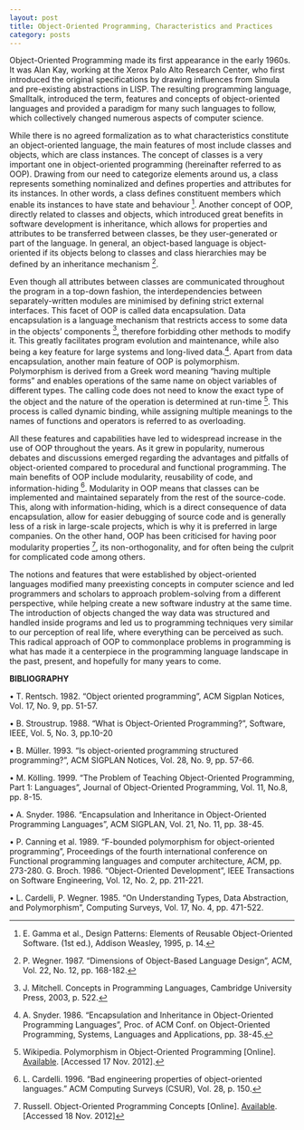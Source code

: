 ```yaml
---
layout: post
title: Object-Oriented Programming, Characteristics and Practices
category: posts
---
```


Object-Oriented Programming made its first appearance in the early 1960s. It was Alan Kay, working at the Xerox Palo Alto Research Center, who first introduced the original specifications by drawing influences from Simula and pre-existing abstractions in LISP. The resulting programming language, Smalltalk, introduced the term, features and concepts of object-oriented languages and provided a paradigm for many such languages to follow, which collectively changed numerous aspects of computer science.

While there is no agreed formalization as to what characteristics constitute an object-oriented language, the main features of most include classes and objects, which are class instances. The concept of classes is a very important one in object-oriented programming (hereinafter referred to as OOP). Drawing from our need to categorize elements around us, a class represents something nominalized and defines properties and attributes for its instances. In other words, a class defines constituent members which enable its instances to have state and behaviour [^1]. Another concept of OOP, directly related to classes and objects, which introduced great benefits in software development is inheritance, which allows for properties and attributes to be transferred between classes, be they user-generated or part of the language. In general, an object-based language is object-oriented if its objects belong to classes and class hierarchies may be defined by an inheritance mechanism [^2].

Even though all attributes between classes are communicated throughout the program in a top-down fashion, the interdependencies between separately-written modules are minimised by defining strict external interfaces. This facet of OOP is called data encapsulation. Data encapsulation is a language mechanism that restricts access to some data in the objects’ components [^3], therefore forbidding other methods to modify it. This greatly facilitates program evolution and maintenance, while also being a key feature for large systems and long-lived data.[^4]. Apart from data encapsulation, another main feature of OOP is polymorphism. Polymorphism is derived from a Greek word meaning “having multiple forms” and enables operations of the same name on object variables of different types. The calling code does not need to know the exact type of the object and the nature of the operation is determined at run-time [^5]. This process is called dynamic binding, while assigning multiple meanings to the names of functions and operators is referred to as overloading.

All these features and capabilities have led to widespread increase in the use of OOP throughout the years. As it grew in popularity, numerous debates and discussions emerged regarding the advantages and pitfalls of object-oriented compared to procedural and functional programming. The main benefits of OOP include modularity, reusability of code, and information-hiding [^6]. Modularity in OOP means that classes can be implemented and maintained separately from the rest of the source-code. This, along with information-hiding, which is a direct consequence of data encapsulation, allow for easier debugging of source code and is generally less of a risk in large-scale projects, which is why it is preferred in large companies. On the other hand, OOP has been criticised for having poor modularity properties [^7], its non-orthogonality, and for often being the culprit for complicated code among others.

The notions and features that were established by object-oriented languages modified many preexisting concepts in computer science and led programmers and scholars to approach problem-solving from a different perspective, while helping create a new software industry at the same time.  The introduction of objects changed the way data was structured and handled inside programs  and led us to programming techniques very similar to our perception of real life, where everything can be perceived as such. This radical approach of OOP to commonplace problems in programming is what has made it a centerpiece in the programming language landscape in the past, present, and hopefully for many years to come.

[^1]: E. Gamma et al., Design Patterns: Elements of Reusable Object-Oriented Software. (1st ed.), Addison Weasley, 1995, p. 14.
[^2]: P. Wegner. 1987. “Dimensions of Object-Based Language Design”, ACM, Vol. 22, No. 12, pp. 168-182.
[^3]: J. Mitchell. Concepts in Programming Languages, Cambridge University Press, 2003, p. 522.
[^4]: A. Snyder. 1986. “Encapsulation and Inheritance in Object-Oriented Programming Languages”, Proc.  of  ACM  Conf.  on  Object-Oriented  Programming,  Systems,  Languages  and  Applications, pp. 38-45.
[^5]: Wikipedia. Polymorphism in Object-Oriented Programming [Online]. [Available](http://en.wikipedia.org/wiki/Polymorphism_in_object-oriented_programming). [Accessed 17 Nov. 2012].
[^6]: L. Cardelli. 1996. “Bad engineering properties of object-oriented languages.” ACM Computing Surveys (CSUR), Vol. 28, p. 150.
[^7]: Russell. Object-Oriented Programming Concepts [Online]. [Available](http://www.ctp.bilkent.edu.tr/~russell/java/LectureNotes/1_OOConcepts.htm). [Accessed 18 Nov. 2012]

**BIBLIOGRAPHY**

• T. Rentsch. 1982. “Object oriented programming”, ACM Sigplan Notices, Vol. 17, No. 9, pp. 51-57.

• B. Stroustrup. 1988. “What is Object-Oriented Programming?”, Software, IEEE, Vol. 5, No. 3, pp.10-20

• B. Müller. 1993. “Is object-oriented programming structured programming?”, ACM SIGPLAN Notices, Vol. 28, No. 9, pp. 57-66.

• M. Kölling. 1999. “The Problem of Teaching Object-Oriented Programming, Part 1: Languages”, Journal of Object-Oriented Programming, Vol. 11, No.8, pp. 8-15.

• A. Snyder. 1986. “Encapsulation and Inheritance in Object-Oriented Programming Languages”, ACM SIGPLAN, Vol. 21, No. 11, pp. 38-45.

• P. Canning et al. 1989. “F-bounded polymorphism for object-oriented programming”, Proceedings of the fourth international conference on Functional programming languages and computer architecture, ACM, pp. 273-280.
G. Broch. 1986. “Object-Oriented Development”, IEEE Transactions on Software Engineering, Vol. 12, No. 2, pp. 211-221.

• L. Cardelli, P. Wegner. 1985. “On Understanding Types, Data Abstraction, and Polymorphism”, Computing Surveys, Vol. 17, No. 4, pp. 471-522.

